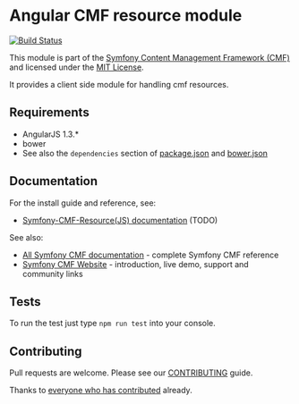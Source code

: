 # Angular CMF resource module

[![Build Status](https://travis-ci.org/ElectricMaxxx/symfony-cmf-resource.svg)](https://travis-ci.org/ElectricMaxxx/symfony-cmf-resource)

This module is part of the [Symfony Content Management Framework (CMF)](http://cmf.symfony.com/)
and licensed under the [MIT License](LICENSE).

It provides a client side module for handling cmf resources.

## Requirements

* AngularJS 1.3.*
* bower
* See also the `dependencies` section of [package.json](package.json) and [bower.json](bower.json)

## Documentation

For the install guide and reference, see:

* [Symfony-CMF-Resource(JS) documentation](http://symfony.com/doc/master/cmf/modules/symfony-cmf-resource) (TODO)

See also:

* [All Symfony CMF documentation](http://symfony.com/doc/master/cmf/index.html) - complete Symfony CMF reference
* [Symfony CMF Website](http://cmf.symfony.com/) - introduction, live demo, support and community links


## Tests

To run the test just type `npm run test` into your console.

## Contributing

Pull requests are welcome. Please see our
[CONTRIBUTING](https://github.com/symfony-cmf/symfony-cmf/blob/master/CONTRIBUTING.md)
guide.

Thanks to
[everyone who has contributed](https://github.com/ElectricMaxxx/symfony-cmf-resource/contributors) already.
